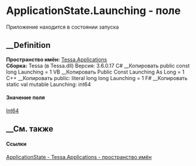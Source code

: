 # ApplicationState.Launching - поле
Приложение находится в состоянии запуска
## __Definition
 **Пространство имён:** [Tessa.Applications](N_Tessa_Applications.htm)  
 **Сборка:** Tessa (в Tessa.dll) Версия: 3.6.0.17
C# __Копировать
     public const long Launching = 1
VB __Копировать
     Public Const Launching As Long = 1
C++ __Копировать
     public:
    literal long long Launching = 1
F# __Копировать
     static val mutable Launching: int64
#### Значение поля
[Int64](https://learn.microsoft.com/dotnet/api/system.int64)
##  __См. также
#### Ссылки
[ApplicationState - ](T_Tessa_Applications_ApplicationState.htm)
[Tessa.Applications - пространство имён](N_Tessa_Applications.htm)
